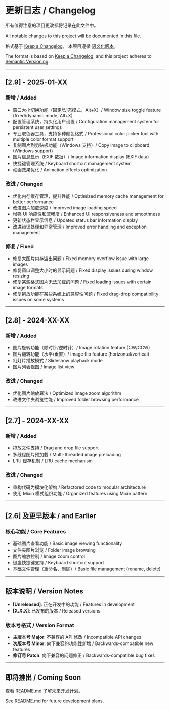 # 更新日志 / Changelog

所有值得注意的项目更改都将记录在此文件中。

All notable changes to this project will be documented in this file.

格式基于 [Keep a Changelog](https://keepachangelog.com/zh-CN/1.0.0/)，
本项目遵循 [语义化版本](https://semver.org/lang/zh-CN/)。

The format is based on [Keep a Changelog](https://keepachangelog.com/en/1.0.0/),
and this project adheres to [Semantic Versioning](https://semver.org/spec/v2.0.0.html).

---

## [2.9] - 2025-01-XX

### 新增 / Added
- 窗口大小切换功能（固定/动态模式，Alt+X）/ Window size toggle feature (fixed/dynamic mode, Alt+X)
- 配置管理系统，持久化用户设置 / Configuration management system for persistent user settings
- 专业取色器工具，支持多种颜色格式 / Professional color picker tool with multiple color format support
- 复制图片到剪贴板功能（Windows 支持）/ Copy image to clipboard (Windows support)
- 图片信息显示（EXIF 数据）/ Image information display (EXIF data)
- 快捷键管理系统 / Keyboard shortcut management system
- 动画效果优化 / Animation effects optimization

### 改进 / Changed
- 优化内存缓存管理，提升性能 / Optimized memory cache management for better performance
- 改进图片加载速度 / Improved image loading speed
- 增强 UI 响应性和流畅度 / Enhanced UI responsiveness and smoothness
- 更新状态栏显示信息 / Updated status bar information display
- 改进错误处理和异常管理 / Improved error handling and exception management

### 修复 / Fixed
- 修复大图片内存溢出问题 / Fixed memory overflow issue with large images
- 修复窗口调整大小时的显示问题 / Fixed display issues during window resizing
- 修复某些格式图片无法加载的问题 / Fixed loading issues with certain image formats
- 修复拖放功能在某些系统上的兼容性问题 / Fixed drag-drop compatibility issues on some systems

---

## [2.8] - 2024-XX-XX

### 新增 / Added
- 图片旋转功能（顺时针/逆时针）/ Image rotation feature (CW/CCW)
- 图片翻转功能（水平/垂直）/ Image flip feature (horizontal/vertical)
- 幻灯片播放模式 / Slideshow playback mode
- 图片列表视图 / Image list view

### 改进 / Changed
- 优化图片缩放算法 / Optimized image zoom algorithm
- 改进文件夹浏览性能 / Improved folder browsing performance

---

## [2.7] - 2024-XX-XX

### 新增 / Added
- 拖放文件支持 / Drag and drop file support
- 多线程图片预加载 / Multi-threaded image preloading
- LRU 缓存机制 / LRU cache mechanism

### 改进 / Changed
- 重构代码为模块化架构 / Refactored code to modular architecture
- 使用 Mixin 模式组织功能 / Organized features using Mixin pattern

---

## [2.6] 及更早版本 / and Earlier

### 核心功能 / Core Features
- 基础图片查看功能 / Basic image viewing functionality
- 文件夹图片浏览 / Folder image browsing
- 图片缩放控制 / Image zoom control
- 键盘快捷键支持 / Keyboard shortcut support
- 基础文件管理（重命名、删除）/ Basic file management (rename, delete)

---

## 版本说明 / Version Notes

- **[Unreleased]**: 正在开发中的功能 / Features in development
- **[X.X.X]**: 已发布的版本 / Released versions

### 版本号格式 / Version Format
- **主版本号 Major**: 不兼容的 API 修改 / Incompatible API changes
- **次版本号 Minor**: 向下兼容的功能性新增 / Backwards-compatible new features
- **修订号 Patch**: 向下兼容的问题修正 / Backwards-compatible bug fixes

---

## 即将推出 / Coming Soon

查看 [README.md](README.md#开发计划) 了解未来开发计划。

See [README.md](README.md#开发计划) for future development plans.
